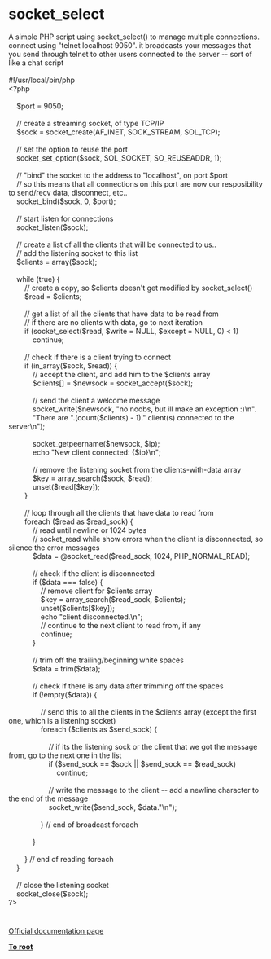# socket_select




<div class="phpcode"><span class="html">
A simple PHP script using socket_select() to manage multiple connections.<br>connect using &quot;telnet localhost 9050&quot;. it broadcasts your messages that you send through telnet to other users connected to the server -- sort of like a chat script<br><br>#!/usr/local/bin/php<br><span class="default">&lt;?php<br><br>&#xA0; &#xA0; $port </span><span class="keyword">= </span><span class="default">9050</span><span class="keyword">;<br>&#xA0; &#xA0; <br>&#xA0; &#xA0; </span><span class="comment">// create a streaming socket, of type TCP/IP<br>&#xA0; &#xA0; </span><span class="default">$sock </span><span class="keyword">= </span><span class="default">socket_create</span><span class="keyword">(</span><span class="default">AF_INET</span><span class="keyword">, </span><span class="default">SOCK_STREAM</span><span class="keyword">, </span><span class="default">SOL_TCP</span><span class="keyword">);<br>&#xA0; &#xA0; <br>&#xA0; &#xA0; </span><span class="comment">// set the option to reuse the port<br>&#xA0; &#xA0; </span><span class="default">socket_set_option</span><span class="keyword">(</span><span class="default">$sock</span><span class="keyword">, </span><span class="default">SOL_SOCKET</span><span class="keyword">, </span><span class="default">SO_REUSEADDR</span><span class="keyword">, </span><span class="default">1</span><span class="keyword">);<br>&#xA0; &#xA0; <br>&#xA0; &#xA0; </span><span class="comment">// &quot;bind&quot; the socket to the address to &quot;localhost&quot;, on port $port<br>&#xA0; &#xA0; // so this means that all connections on this port are now our resposibility to send/recv data, disconnect, etc..<br>&#xA0; &#xA0; </span><span class="default">socket_bind</span><span class="keyword">(</span><span class="default">$sock</span><span class="keyword">, </span><span class="default">0</span><span class="keyword">, </span><span class="default">$port</span><span class="keyword">);<br>&#xA0; &#xA0; <br>&#xA0; &#xA0; </span><span class="comment">// start listen for connections<br>&#xA0; &#xA0; </span><span class="default">socket_listen</span><span class="keyword">(</span><span class="default">$sock</span><span class="keyword">);<br><br>&#xA0; &#xA0; </span><span class="comment">// create a list of all the clients that will be connected to us..<br>&#xA0; &#xA0; // add the listening socket to this list<br>&#xA0; &#xA0; </span><span class="default">$clients </span><span class="keyword">= array(</span><span class="default">$sock</span><span class="keyword">);<br>&#xA0; &#xA0; <br>&#xA0; &#xA0; while (</span><span class="default">true</span><span class="keyword">) {<br>&#xA0; &#xA0; &#xA0; &#xA0; </span><span class="comment">// create a copy, so $clients doesn&apos;t get modified by socket_select()<br>&#xA0; &#xA0; &#xA0; &#xA0; </span><span class="default">$read </span><span class="keyword">= </span><span class="default">$clients</span><span class="keyword">;<br>&#xA0; &#xA0; &#xA0; &#xA0; <br>&#xA0; &#xA0; &#xA0; &#xA0; </span><span class="comment">// get a list of all the clients that have data to be read from<br>&#xA0; &#xA0; &#xA0; &#xA0; // if there are no clients with data, go to next iteration<br>&#xA0; &#xA0; &#xA0; &#xA0; </span><span class="keyword">if (</span><span class="default">socket_select</span><span class="keyword">(</span><span class="default">$read</span><span class="keyword">, </span><span class="default">$write </span><span class="keyword">= </span><span class="default">NULL</span><span class="keyword">, </span><span class="default">$except </span><span class="keyword">= </span><span class="default">NULL</span><span class="keyword">, </span><span class="default">0</span><span class="keyword">) &lt; </span><span class="default">1</span><span class="keyword">)<br>&#xA0; &#xA0; &#xA0; &#xA0; &#xA0; &#xA0; continue;<br>&#xA0; &#xA0; &#xA0; &#xA0; <br>&#xA0; &#xA0; &#xA0; &#xA0; </span><span class="comment">// check if there is a client trying to connect<br>&#xA0; &#xA0; &#xA0; &#xA0; </span><span class="keyword">if (</span><span class="default">in_array</span><span class="keyword">(</span><span class="default">$sock</span><span class="keyword">, </span><span class="default">$read</span><span class="keyword">)) {<br>&#xA0; &#xA0; &#xA0; &#xA0; &#xA0; &#xA0; </span><span class="comment">// accept the client, and add him to the $clients array<br>&#xA0; &#xA0; &#xA0; &#xA0; &#xA0; &#xA0; </span><span class="default">$clients</span><span class="keyword">[] = </span><span class="default">$newsock </span><span class="keyword">= </span><span class="default">socket_accept</span><span class="keyword">(</span><span class="default">$sock</span><span class="keyword">);<br>&#xA0; &#xA0; &#xA0; &#xA0; &#xA0; &#xA0; <br>&#xA0; &#xA0; &#xA0; &#xA0; &#xA0; &#xA0; </span><span class="comment">// send the client a welcome message<br>&#xA0; &#xA0; &#xA0; &#xA0; &#xA0; &#xA0; </span><span class="default">socket_write</span><span class="keyword">(</span><span class="default">$newsock</span><span class="keyword">, </span><span class="string">&quot;no noobs, but ill make an exception :)\n&quot;</span><span class="keyword">.<br>&#xA0; &#xA0; &#xA0; &#xA0; &#xA0; &#xA0; </span><span class="string">&quot;There are &quot;</span><span class="keyword">.(</span><span class="default">count</span><span class="keyword">(</span><span class="default">$clients</span><span class="keyword">) - </span><span class="default">1</span><span class="keyword">).</span><span class="string">&quot; client(s) connected to the server\n&quot;</span><span class="keyword">);<br>&#xA0; &#xA0; &#xA0; &#xA0; &#xA0; &#xA0; <br>&#xA0; &#xA0; &#xA0; &#xA0; &#xA0; &#xA0; </span><span class="default">socket_getpeername</span><span class="keyword">(</span><span class="default">$newsock</span><span class="keyword">, </span><span class="default">$ip</span><span class="keyword">);<br>&#xA0; &#xA0; &#xA0; &#xA0; &#xA0; &#xA0; echo </span><span class="string">&quot;New client connected: </span><span class="keyword">{</span><span class="default">$ip</span><span class="keyword">}</span><span class="string">\n&quot;</span><span class="keyword">;<br>&#xA0; &#xA0; &#xA0; &#xA0; &#xA0; &#xA0; <br>&#xA0; &#xA0; &#xA0; &#xA0; &#xA0; &#xA0; </span><span class="comment">// remove the listening socket from the clients-with-data array<br>&#xA0; &#xA0; &#xA0; &#xA0; &#xA0; &#xA0; </span><span class="default">$key </span><span class="keyword">= </span><span class="default">array_search</span><span class="keyword">(</span><span class="default">$sock</span><span class="keyword">, </span><span class="default">$read</span><span class="keyword">);<br>&#xA0; &#xA0; &#xA0; &#xA0; &#xA0; &#xA0; unset(</span><span class="default">$read</span><span class="keyword">[</span><span class="default">$key</span><span class="keyword">]);<br>&#xA0; &#xA0; &#xA0; &#xA0; }<br>&#xA0; &#xA0; &#xA0; &#xA0; <br>&#xA0; &#xA0; &#xA0; &#xA0; </span><span class="comment">// loop through all the clients that have data to read from<br>&#xA0; &#xA0; &#xA0; &#xA0; </span><span class="keyword">foreach (</span><span class="default">$read </span><span class="keyword">as </span><span class="default">$read_sock</span><span class="keyword">) {<br>&#xA0; &#xA0; &#xA0; &#xA0; &#xA0; &#xA0; </span><span class="comment">// read until newline or 1024 bytes<br>&#xA0; &#xA0; &#xA0; &#xA0; &#xA0; &#xA0; // socket_read while show errors when the client is disconnected, so silence the error messages<br>&#xA0; &#xA0; &#xA0; &#xA0; &#xA0; &#xA0; </span><span class="default">$data </span><span class="keyword">= @</span><span class="default">socket_read</span><span class="keyword">(</span><span class="default">$read_sock</span><span class="keyword">, </span><span class="default">1024</span><span class="keyword">, </span><span class="default">PHP_NORMAL_READ</span><span class="keyword">);<br>&#xA0; &#xA0; &#xA0; &#xA0; &#xA0; &#xA0; <br>&#xA0; &#xA0; &#xA0; &#xA0; &#xA0; &#xA0; </span><span class="comment">// check if the client is disconnected<br>&#xA0; &#xA0; &#xA0; &#xA0; &#xA0; &#xA0; </span><span class="keyword">if (</span><span class="default">$data </span><span class="keyword">=== </span><span class="default">false</span><span class="keyword">) {<br>&#xA0; &#xA0; &#xA0; &#xA0; &#xA0; &#xA0; &#xA0; &#xA0; </span><span class="comment">// remove client for $clients array<br>&#xA0; &#xA0; &#xA0; &#xA0; &#xA0; &#xA0; &#xA0; &#xA0; </span><span class="default">$key </span><span class="keyword">= </span><span class="default">array_search</span><span class="keyword">(</span><span class="default">$read_sock</span><span class="keyword">, </span><span class="default">$clients</span><span class="keyword">);<br>&#xA0; &#xA0; &#xA0; &#xA0; &#xA0; &#xA0; &#xA0; &#xA0; unset(</span><span class="default">$clients</span><span class="keyword">[</span><span class="default">$key</span><span class="keyword">]);<br>&#xA0; &#xA0; &#xA0; &#xA0; &#xA0; &#xA0; &#xA0; &#xA0; echo </span><span class="string">&quot;client disconnected.\n&quot;</span><span class="keyword">;<br>&#xA0; &#xA0; &#xA0; &#xA0; &#xA0; &#xA0; &#xA0; &#xA0; </span><span class="comment">// continue to the next client to read from, if any<br>&#xA0; &#xA0; &#xA0; &#xA0; &#xA0; &#xA0; &#xA0; &#xA0; </span><span class="keyword">continue;<br>&#xA0; &#xA0; &#xA0; &#xA0; &#xA0; &#xA0; }<br>&#xA0; &#xA0; &#xA0; &#xA0; &#xA0; &#xA0; <br>&#xA0; &#xA0; &#xA0; &#xA0; &#xA0; &#xA0; </span><span class="comment">// trim off the trailing/beginning white spaces<br>&#xA0; &#xA0; &#xA0; &#xA0; &#xA0; &#xA0; </span><span class="default">$data </span><span class="keyword">= </span><span class="default">trim</span><span class="keyword">(</span><span class="default">$data</span><span class="keyword">);<br>&#xA0; &#xA0; &#xA0; &#xA0; &#xA0; &#xA0; <br>&#xA0; &#xA0; &#xA0; &#xA0; &#xA0; &#xA0; </span><span class="comment">// check if there is any data after trimming off the spaces<br>&#xA0; &#xA0; &#xA0; &#xA0; &#xA0; &#xA0; </span><span class="keyword">if (!empty(</span><span class="default">$data</span><span class="keyword">)) {<br>&#xA0; &#xA0; &#xA0; &#xA0; &#xA0; &#xA0; <br>&#xA0; &#xA0; &#xA0; &#xA0; &#xA0; &#xA0; &#xA0; &#xA0; </span><span class="comment">// send this to all the clients in the $clients array (except the first one, which is a listening socket)<br>&#xA0; &#xA0; &#xA0; &#xA0; &#xA0; &#xA0; &#xA0; &#xA0; </span><span class="keyword">foreach (</span><span class="default">$clients </span><span class="keyword">as </span><span class="default">$send_sock</span><span class="keyword">) {<br>&#xA0; &#xA0; &#xA0; &#xA0; &#xA0; &#xA0; &#xA0; &#xA0; <br>&#xA0; &#xA0; &#xA0; &#xA0; &#xA0; &#xA0; &#xA0; &#xA0; &#xA0; &#xA0; </span><span class="comment">// if its the listening sock or the client that we got the message from, go to the next one in the list<br>&#xA0; &#xA0; &#xA0; &#xA0; &#xA0; &#xA0; &#xA0; &#xA0; &#xA0; &#xA0; </span><span class="keyword">if (</span><span class="default">$send_sock </span><span class="keyword">== </span><span class="default">$sock </span><span class="keyword">|| </span><span class="default">$send_sock </span><span class="keyword">== </span><span class="default">$read_sock</span><span class="keyword">)<br>&#xA0; &#xA0; &#xA0; &#xA0; &#xA0; &#xA0; &#xA0; &#xA0; &#xA0; &#xA0; &#xA0; &#xA0; continue;<br>&#xA0; &#xA0; &#xA0; &#xA0; &#xA0; &#xA0; &#xA0; &#xA0; &#xA0; &#xA0; <br>&#xA0; &#xA0; &#xA0; &#xA0; &#xA0; &#xA0; &#xA0; &#xA0; &#xA0; &#xA0; </span><span class="comment">// write the message to the client -- add a newline character to the end of the message<br>&#xA0; &#xA0; &#xA0; &#xA0; &#xA0; &#xA0; &#xA0; &#xA0; &#xA0; &#xA0; </span><span class="default">socket_write</span><span class="keyword">(</span><span class="default">$send_sock</span><span class="keyword">, </span><span class="default">$data</span><span class="keyword">.</span><span class="string">&quot;\n&quot;</span><span class="keyword">);<br>&#xA0; &#xA0; &#xA0; &#xA0; &#xA0; &#xA0; &#xA0; &#xA0; &#xA0; &#xA0; <br>&#xA0; &#xA0; &#xA0; &#xA0; &#xA0; &#xA0; &#xA0; &#xA0; } </span><span class="comment">// end of broadcast foreach<br>&#xA0; &#xA0; &#xA0; &#xA0; &#xA0; &#xA0; &#xA0; &#xA0; <br>&#xA0; &#xA0; &#xA0; &#xA0; &#xA0; &#xA0; </span><span class="keyword">}<br>&#xA0; &#xA0; &#xA0; &#xA0; &#xA0; &#xA0; <br>&#xA0; &#xA0; &#xA0; &#xA0; } </span><span class="comment">// end of reading foreach<br>&#xA0; &#xA0; </span><span class="keyword">}<br><br>&#xA0; &#xA0; </span><span class="comment">// close the listening socket<br>&#xA0; &#xA0; </span><span class="default">socket_close</span><span class="keyword">(</span><span class="default">$sock</span><span class="keyword">);<br></span><span class="default">?&gt;</span>
</span>
</div>
  

#

[Official documentation page](https://www.php.net/manual/en/function.socket-select.php)

**[To root](/README.md)**
